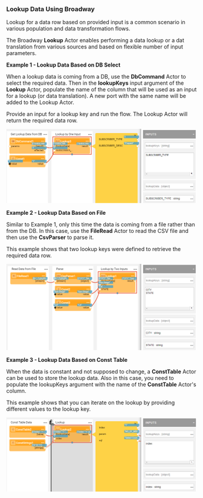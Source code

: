 ### Lookup Data Using Broadway

Lookup for a data row based on provided input is a common scenario in various population and data transformation flows. 

The Broadway **Lookup** Actor enables performing a data lookup or a dat translation from various sources and based on flexible number of input parameters.

**Example 1 - Lookup Data Based on DB Select**

When a lookup data is coming from a DB, use the **DbCommand** Actor to select the required data. Then in the **lookupKeys** input argument of the **Lookup** Actor, populate the name of the column that will be used as an input for a lookup (or data translation). A new port with the same name will be added to the Lookup Actor. 

Provide an input for a lookup key and run the flow. The Lookup Actor will return the required data row.

<img src="images/lookup_2.PNG"  />

**Example 2 - Lookup Data Based on File**

Similar to Example 1, only this time the data is coming from a file rather than from the DB. In this case, use the **FileRead** Actor to read the CSV file and then use the **CsvParser** to parse it.

This example shows that two lookup keys were defined to retrieve the required data row.

<img src="images/lookup_3.PNG"  />



**Example 3 - Lookup Data Based on Const Table**

When the data is constant and not supposed to change, a **ConstTable** Actor can be used to store the lookup data. Also in this case, you need to populate the lookupKeys argument with the name of the **ConstTable** Actor's column.

This example shows that you can iterate on the lookup by providing different values to the lookup key.

<img src="images/lookup_4.PNG"  />